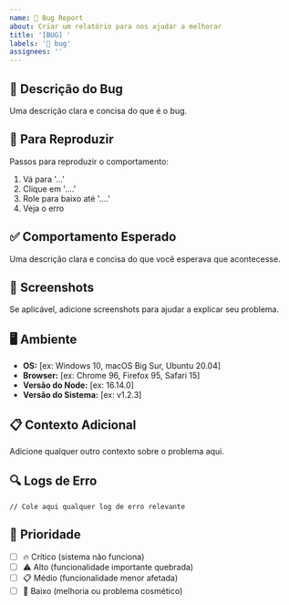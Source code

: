 ```yaml
---
name: 🐛 Bug Report
about: Criar um relatório para nos ajudar a melhorar
title: '[BUG] '
labels: '🐛 bug'
assignees: ''
---
```


## 🐛 Descrição do Bug

Uma descrição clara e concisa do que é o bug.

## 🔄 Para Reproduzir

Passos para reproduzir o comportamento:
1. Vá para '...'
2. Clique em '....'
3. Role para baixo até '....'
4. Veja o erro

## ✅ Comportamento Esperado

Uma descrição clara e concisa do que você esperava que acontecesse.

## 📸 Screenshots

Se aplicável, adicione screenshots para ajudar a explicar seu problema.

## 🖥️ Ambiente

- **OS:** [ex: Windows 10, macOS Big Sur, Ubuntu 20.04]
- **Browser:** [ex: Chrome 96, Firefox 95, Safari 15]
- **Versão do Node:** [ex: 16.14.0]
- **Versão do Sistema:** [ex: v1.2.3]

## 📋 Contexto Adicional

Adicione qualquer outro contexto sobre o problema aqui.

## 🔍 Logs de Erro

```
// Cole aqui qualquer log de erro relevante
```

## 🎯 Prioridade

- [ ] 🔥 Crítico (sistema não funciona)
- [ ] ⚠️ Alto (funcionalidade importante quebrada)
- [ ] 📋 Médio (funcionalidade menor afetada)
- [ ] 📝 Baixo (melhoria ou problema cosmético)